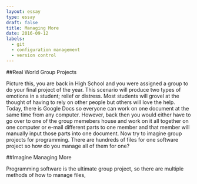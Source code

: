 ```yaml
---
layout: essay
type: essay
draft: false
title: Managing More
date: 2016-09-12
labels:
  - git
  - configuration management
  - version control
---
```



##Real World Group Projects

Picture this, you are back in High School and you were assigned a group to do your final project of the year. This scenario will produce two types of emotions in a student; relief or distress. Most students will grovel at the thought of having to rely on other people but others will love the help. Today, there is Google Docs so everyone can work on one document at the same time from any computer. However, back then you would either have to go over to one of the group memebers house and work on it all together on one computer or e-mail different parts to one member and that member will manually input those parts into one document. Now try to imagine group projects for programming. There are hundreds of files for one software project so how do you manage all of them for one?

##Imagine Managing More

Programming software is the ultimate group project, so there are multiple methods of how to manage files, 